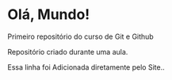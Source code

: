 # Olá, Mundo!
 Primeiro repositório do curso de Git e Github

 Repositório criado durante uma aula.

 Essa linha foi Adicionada diretamente pelo Site..
